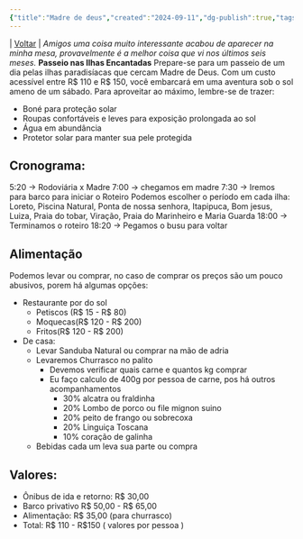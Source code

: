 ```yaml
---
{"title":"Madre de deus","created":"2024-09-11","dg-publish":true,"tags":["pessoal/viagem"],"permalink":"/1-minha-vida/madre-de-deus/","dgPassFrontmatter":true}
---
```


| [Voltar](index) |
_Amigos  uma coisa muito interessante acabou de aparecer na minha mesa, provavelmente é a melhor coisa que vi nos últimos seis meses._
**Passeio nas Ilhas Encantadas**
Prepare-se para um passeio de um dia pelas ilhas paradisíacas que cercam Madre de Deus. Com um custo acessível entre R$ 110 e R$ 150, você embarcará em uma aventura sob o sol ameno de um sábado. Para aproveitar ao máximo, lembre-se de trazer:
* Boné para proteção solar
* Roupas confortáveis e leves para exposição prolongada ao sol
* Água em abundância
* Protetor solar para manter sua pele protegida
## Cronograma:
5:20 -> Rodoviária x Madre
7:00 -> chegamos em madre
7:30 -> Iremos para barco para iniciar o Roteiro
Podemos escolher o período em cada ilha:
	Loreto, Piscina Natural, Ponta de nossa senhora, Itapipuca, Bom jesus, Luiza, Praia do tobar, Viração,  Praia do Marinheiro e Maria Guarda
18:00 -> Terminamos o roteiro
18:20 -> Pegamos o busu para voltar
## Alimentação
Podemos levar ou comprar, no caso de comprar os preços são um pouco abusivos, porem há algumas opções: 
- Restaurante por do sol 
	- Petiscos (R$ 15 - R$ 80)
	- Moquecas(R$ 120 - R$ 200)
	- Fritos(R$ 120 - R$ 200)
- De casa:
	- Levar Sanduba Natural ou comprar na mão de adria
	- Levaremos Churrasco no palito
		- Devemos verificar quais carne e quantos kg comprar
		- Eu faço calculo de 400g por pessoa de carne, pos há outros acompanhamentos
			- 30% alcatra ou fraldinha
			- 20% Lombo de porco ou file mignon suino
			- 20% peito de frango ou sobrecoxa
			- 20% Linguiça Toscana
			- 10% coração de galinha
	- Bebidas cada um leva sua parte ou compra
## Valores:
- Ônibus de ida e retorno: R$ 30,00
- Barco privativo R$ 50,00 - R$ 65,00
- Alimentação: R$ 35,00 (para churrasco)
- Total: R$ 110 - R$150 ( valores por pessoa ) 
